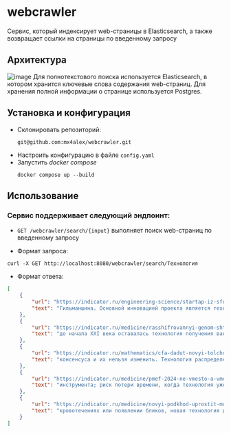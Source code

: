 # webcrawler
Сервис, который индексирует web-страницы в Elasticsearch, а также возвращает ссылки на страницы по введенному запросу

## Архитектура
![image](https://github.com/user-attachments/assets/654018cc-4c79-416c-85c7-a2b7f2f2868a)
Для полнотекстового поиска используется Elasticsearch, в котором хранится ключевые слова содержания web-страниц. Для хранения полной информации о странице используется Postgres.

## Установка и конфигурация
- Склонировать репозиторий:
  ```
  git@github.com:mx4alex/webcrawler.git
  ```
- Настроить конфигурацию в файле `config.yaml`
- Запустить *docker compose*
  ```
  docker compose up --build
  ```

## Использование

### Сервис поддерживает следующий эндпоинт:
- `GET /webcrawler/search/{input}` выполняет поиск web-страниц по введенному запросу

* Формат запроса:
```
curl -X GET http://localhost:8080/webcrawler/search/Технология
```
* Формат ответа:
```json
[
    {
        "url": "https://indicator.ru/engineering-science/startap-iz-sfu-razrabotal-tekhnologiyu-obogasheniya-grafita-sposobnuyu-izmenit-rynok-materialov-05-07-2024.htm",
        "text": "Гильманшина. Основной инновацией проекта является технология термического обогащения графита, что позволит"
    },
    {
        "url": "https://indicator.ru/medicine/rasshifrovannyi-genom-shtamma-listerii-pomozhet-sdelat-vakciny-bezopasnee-05-07-2024.htm",
        "text": "до начала XXI века оставалась технология получения вакцин путем аттенуации вакцинных"
    },
    {
        "url": "https://indicator.ru/mathematics/cfa-dadut-novyi-tolchok-v-razvitii-klassicheskikh-finansovykh-instrumentov.htm",
        "text": "консенсуса и их нельзя изменить. Технология распределенного реестра — и блокчейна"
    },
    {
        "url": "https://indicator.ru/medicine/pmef-2024-ne-vmesto-a-vmeste-potencial-primeneniya-ii-v-rossiiskom-zdravookhranenii.htm",
        "text": "инструмента; риск потери времени, когда технология уже готова, но не применяется"
    },
    {
        "url": "https://indicator.ru/medicine/novyi-podkhod-uprostit-monitoring-krovotoka-pri-operaciyakh-na-golovnom-mozge-19-03-2024.htm",
        "text": "кровотечениях или появлении бликов, новая технология демонстрирует значительный потенциал для улучшения"
    }
]
```
